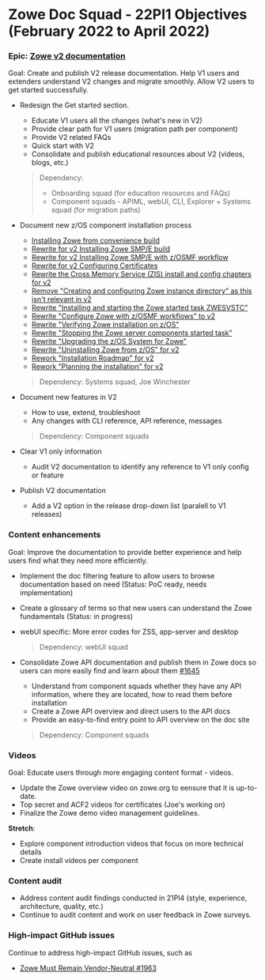 # Zowe Doc Squad - 22PI1 Objectives (February 2022 to April 2022)

### Epic: [Zowe v2 documentation](https://github.com/zowe/docs-site/issues/1826) 

Goal: Create and publish V2 release documentation. Help V1 users and extenders understand V2 changes and migrate smoothly. Allow V2 users to get started successfully. 

- Redesign the Get started section. 
  - Educate V1 users all the changes (what's new in V2)
  - Provide clear path for V1 users (migration path per component)
  - Provide V2 related FAQs
  - Quick start with V2
  - Consolidate and publish educational resources about V2 (videos, blogs, etc.)

  > Dependency: 
  > - Onboarding squad (for education resources and FAQs)
  > - Component squads - APIML, webUI, CLI, Explorer + Systems squad (for migration paths)

- Document new z/OS component installation process
  - [Installing Zowe from convenience build](https://github.com/zowe/docs-site/issues/1987)
  - [Rewrite for v2 Installing Zowe SMP/E build](https://github.com/zowe/docs-site/issues/1988)
  - [Rewrite for v2 Installing Zowe SMP/E with z/OSMF workflow](https://github.com/zowe/docs-site/issues/1989)
  - [Rewrite for v2 Configuring Certificates](https://github.com/zowe/docs-site/issues/1990)
  - [Rewrite the Cross Memory Service (ZIS) install and config chapters for v2](https://github.com/zowe/docs-site/issues/1991)
  - [Remove "Creating and configuring Zowe instance directory" as this isn't relevant in v2](https://github.com/zowe/docs-site/issues/1992)
  - [Rewrite "Installing and starting the Zowe started task ZWESVSTC"](https://github.com/zowe/docs-site/issues/1993)
  - [Rewrite "Configure Zowe with z/OSMF workflows" to v2](https://github.com/zowe/docs-site/issues/1994)
  - [Rewrite "Verifying Zowe installation on z/OS"](https://github.com/zowe/docs-site/issues/1995)
  - [Rewrite "Stopping the Zowe server components started task"](https://github.com/zowe/docs-site/issues/1996)
  - [Rewrite "Upgrading the z/OS System for Zowe"](https://github.com/zowe/docs-site/issues/1997)
  - [Rewrite "Uninstalling Zowe from z/OS" for v2](https://github.com/zowe/docs-site/issues/1998)
  - [Rework "Installation Roadmap" for v2](https://github.com/zowe/docs-site/issues/1999)
  - [Rework "Planning the installation" for v2](https://github.com/zowe/docs-site/issues/2000)
  
  > Dependency: Systems squad, Joe Winchester

- Document new features in V2 
  - How to use, extend, troubleshoot
  - Any changes with CLI reference, API reference, messages

  > Dependency: Component squads

- Clear V1 only information
  - Audit V2 documentation to identify any reference to V1 only config or feature

- Publish V2 documentation
  - Add a V2 option in the release drop-down list (paralell to V1 releases)

### Content enhancements

Goal: Improve the documentation to provide better experience and help users find what they need more efficiently. 

- Implement the doc filtering feature to allow users to browse documentation based on need (Status: PoC ready, needs implementation)

- Create a glossary of terms so that new users can understand the Zowe fundamentals (Status: in progress)

- webUI specific: More error codes for ZSS, app-server and desktop

   > Dependency: webUI squad

- Consolidate Zowe API documentation and publish them in Zowe docs so users can more easily find and learn about them [#1645](https://github.com/zowe/docs-site/issues/1645)

  - Understand from component squads whether they have any API information, where they are located, how to read them before installation 
  - Create a Zowe API overview and direct users to the API docs
  - Provide an easy-to-find entry point to API overview on the doc site

  > Dependency: Component squads

### Videos

Goal: Educate users through more engaging content format - videos. 

- Update the Zowe overview video on zowe.org to eensure that it is up-to-date.
- Top secret and ACF2 videos for certificates (Joe's working on) 
- Finalize the Zowe demo video management guidelines. 

**Stretch**: 
- Explore component introduction videos that focus on more technical details 
- Create install videos per component

### Content audit

- Address content audit findings conducted in 21PI4 (style, experience, architecture, quality, etc.) 
- Continue to audit content and work on user feedback in Zowe surveys.

### High-impact GitHub issues

Continue to address high-impact GitHub issues, such as

- [Zowe Must Remain Vendor-Neutral #1963](https://github.com/zowe/docs-site/issues/1963)